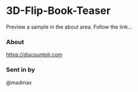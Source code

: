 # 3D-Flip-Book-Teaser

Preview a sample in the about area. Follow the link...

### About

https://discountplr.com

### Sent in by

@madmax

